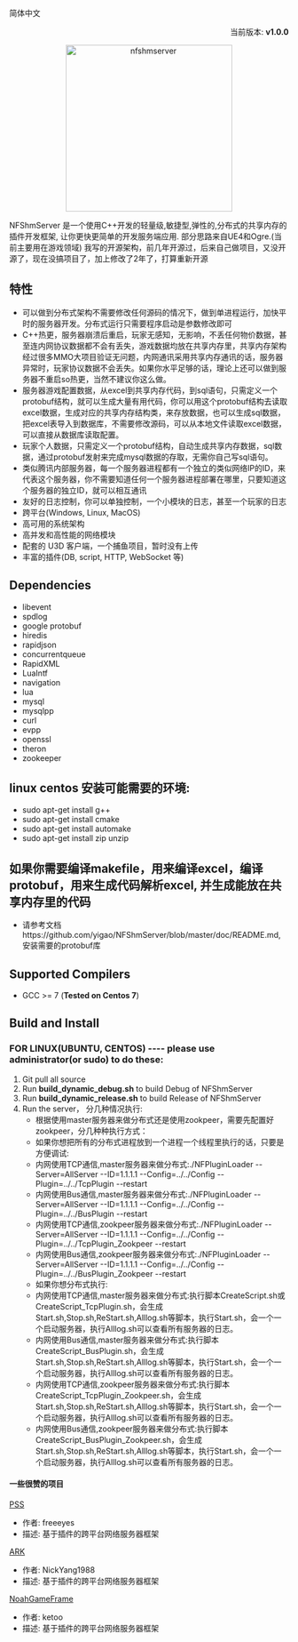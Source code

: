 简体中文

<p align="right">当前版本: <strong>v1.0.0</strong></p>
<p align="center"><img src="https://github.com/yigao/NFShmServer/blob/master/doc/logo.png" alt="nfshmserver" width="300"/></p>
NFShmServer 是一个使用C++开发的轻量级,敏捷型,弹性的,分布式的共享内存的插件开发框架, 让你更快更简单的开发服务端应用. 部分思路来自UE4和Ogre.(当前主要用在游戏领域) 我写的开源架构，前几年开源过，后来自己做项目，又没开源了，现在没搞项目了，加上修改了2年了，打算重新开源

## 特性

- 可以做到分布式架构不需要修改任何源码的情况下，做到单进程运行，加快平时的服务器开发。分布式运行只需要程序启动是参数修改即可
- C++热更，服务器崩溃后重启，玩家无感知，无影响，不丢任何物价数据，甚至连内网协议数据都不会有丢失，游戏数据均放在共享内存里，共享内存架构经过很多MMO大项目验证无问题，内网通讯采用共享内存通讯的话，服务器异常时，玩家协议数据不会丢失。如果你水平足够的话，理论上还可以做到服务器不重启so热更，当然不建议你这么做。
- 服务器游戏配置数据，从excel到共享内存代码，到sql语句，只需定义一个protobuf结构，就可以生成大量有用代码，你可以用这个protobuf结构去读取excel数据，生成对应的共享内存结构类，来存放数据，也可以生成sql数据，把excel表导入到数据库，不需要修改源码，可以从本地文件读取excel数据，可以直接从数据库读取配置。
- 玩家个人数据，只需定义一个protobuf结构，自动生成共享内存数据，sql数据，通过protobuf发射来完成mysql数据的存取，无需你自己写sql语句。
- 类似腾讯内部服务器，每一个服务器进程都有一个独立的类似网络IP的ID，来代表这个服务器，你不需要知道任何一个服务器进程部署在哪里，只要知道这个服务器的独立ID，就可以相互通讯
- 友好的日志控制，你可以单独控制，一个小模块的日志，甚至一个玩家的日志
- 跨平台(Windows, Linux, MacOS)
- 高可用的系统架构
- 高并发和高性能的网络模块
- 配套的 U3D 客户端，一个捕鱼项目，暂时没有上传
- 丰富的插件(DB, script, HTTP, WebSocket 等)

## Dependencies

- libevent
- spdlog
- google protobuf
- hiredis
- rapidjson
- concurrentqueue
- RapidXML
- LuaIntf
- navigation
- lua
- mysql
- mysqlpp
- curl
- evpp
- openssl
- theron
- zookeeper

## linux centos 安装可能需要的环境:

* sudo apt-get install g++
* sudo apt-get install cmake
* sudo apt-get install automake
* sudo apt-get install zip unzip

## 如果你需要编译makefile，用来编译excel，编译protobuf，用来生成代码解析excel, 并生成能放在共享内存里的代码
* 请参考文档https://github.com/yigao/NFShmServer/blob/master/doc/README.md, 安装需要的protobuf库

## Supported Compilers

* GCC >= 7 (**Tested on Centos 7**)

## Build and Install
### FOR LINUX(UBUNTU, CENTOS) ---- please use administrator(or sudo) to do these:
1. Git pull all source
2. Run **build_dynamic_debug.sh** to build Debug of NFShmServer
3. Run **build_dynamic_release.sh** to build Release of NFShmServer
4. Run the server， 分几种情况执行:
    - 根据使用master服务器来做分布式还是使用zookpeer，需要先配置好zookpeer，分几种种执行方式：
    -  如果你想把所有的分布式进程放到一个进程一个线程里执行的话，只要是方便调试:
    -    内网使用TCP通信,master服务器来做分布式:./NFPluginLoader --Server=AllServer --ID=1.1.1.1 --Config=../../Config --Plugin=../../TcpPlugin --restart
    -    内网使用Bus通信,master服务器来做分布式:./NFPluginLoader --Server=AllServer --ID=1.1.1.1 --Config=../../Config --Plugin=../../BusPlugin --restart
    -    内网使用TCP通信,zookpeer服务器来做分布式:./NFPluginLoader --Server=AllServer --ID=1.1.1.1 --Config=../../Config --Plugin=../../TcpPlugin_Zookpeer --restart
    -    内网使用Bus通信,zookpeer服务器来做分布式:./NFPluginLoader --Server=AllServer --ID=1.1.1.1 --Config=../../Config --Plugin=../../BusPlugin_Zookpeer --restart
    - 如果你想分布式执行:
    -    内网使用TCP通信,master服务器来做分布式:执行脚本CreateScript.sh或CreateScript_TcpPlugin.sh，会生成Start.sh,Stop.sh,ReStart.sh,Alllog.sh等脚本，执行Start.sh，会一个一个启动服务器，执行Alllog.sh可以查看所有服务器的日志。
    -    内网使用Bus通信,master服务器来做分布式:执行脚本CreateScript_BusPlugin.sh，会生成Start.sh,Stop.sh,ReStart.sh,Alllog.sh等脚本，执行Start.sh，会一个一个启动服务器，执行Alllog.sh可以查看所有服务器的日志。
    -    内网使用TCP通信,zookpeer服务器来做分布式:执行脚本CreateScript_TcpPlugin_Zookpeer.sh，会生成Start.sh,Stop.sh,ReStart.sh,Alllog.sh等脚本，执行Start.sh，会一个一个启动服务器，执行Alllog.sh可以查看所有服务器的日志。
    -    内网使用Bus通信,zookpeer服务器来做分布式:执行脚本CreateScript_BusPlugin_Zookpeer.sh，会生成Start.sh,Stop.sh,ReStart.sh,Alllog.sh等脚本，执行Start.sh，会一个一个启动服务器，执行Alllog.sh可以查看所有服务器的日志。
      

#### 一些很赞的项目

[PSS](https://github.com/freeeyes/PSS)

- 作者: freeeyes
- 描述: 基于插件的跨平台网络服务器框架

[ARK](https://github.com/OpenArkStudio/ARK.git)

- 作者: NickYang1988
- 描述: 基于插件的跨平台网络服务器框架

[NoahGameFrame](https://github.com/ketoo/NoahGameFrame.git)

- 作者: ketoo
- 描述: 基于插件的跨平台网络服务器框架
